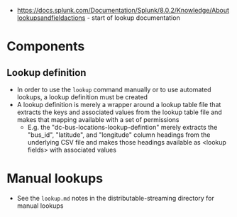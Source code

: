 - https://docs.splunk.com/Documentation/Splunk/8.0.2/Knowledge/Aboutlookupsandfieldactions - start of lookup documentation
# Components
## Lookup definition
- In order to use the `lookup` command manually or to use automated lookups, a lookup definition must be created
- A lookup definition is merely a wrapper around a lookup table file that extracts the keys and associated values from the lookup table file and makes
  that mapping available with a set of permissions
  - E.g. the "dc-bus-locations-lookup-defintion" merely extracts the "bus_id", "latitude", and "longitude" column headings from the underlying CSV
    file and makes those headings available as \<lookup fields> with associated values
# Manual lookups
- See the `lookup.md` notes in the distributable-streaming directory for manual lookups